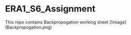 # ERA1_S6_Assignment
This repo contains Backpropogation working sheet
[!image]
(Backpropogation.png)
